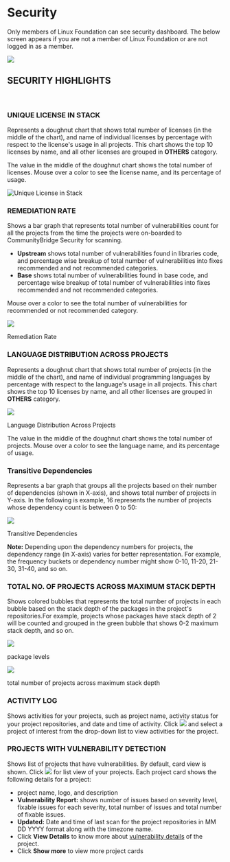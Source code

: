 # Security

Only members of Linux Foundation can see security dashboard. The below screen appears if you are not a member of Linux Foundation or are not logged in as a member.

![](https://gblobscdn.gitbook.com/assets%2F-LuGl2w4LzPpYJ8jx5ae%2F-M4DxV-QOC4R5AUyKqjH%2F-M4E-_ZX7IeYOANIbvbM%2Fsecuiry%20non-member%20view.png?alt=media&token=31a56b8b-0cfe-46d7-b52c-db8e5f4f3c1a)

## SECURITY HIGHLIGHTS <a id="security-highlights"></a>

​

### UNIQUE LICENSE IN STACK <a id="unique-license-in-stack"></a>

Represents a doughnut chart that shows total number of licenses \(in the middle of the chart\), and name of individual licenses by percentage with respect to the license's usage in all projects. This chart shows the top 10 licenses by name, and all other licenses are grouped in **OTHERS** category.

The value in the middle of the doughnut chart shows the total number of licenses. Mouse over a color to see the license name, and its percentage of usage.

![Unique License in Stack](https://gblobscdn.gitbook.com/assets%2F-M2DCN9UgoRgMEkgnLyP%2F-M5_geFCv5JS8dCTb63m%2F-M5_rMrWs8G_6eLbg5zp%2Funique%20license%20in%20stack.png?alt=media&token=caf5161f-bd76-4e12-9ff7-a8201a1fb7a7)

### REMEDIATION RATE

Shows a bar graph that represents total number of vulnerabilities count for all the projects from the time the projects were on-boarded to CommunityBridge Security for scanning.

* **Upstream** shows total number of vulnerabilities found in libraries code, and percentage wise breakup of total number of vulnerabilities into fixes recommended and not recommended categories.
* **Base** shows total number of vulnerabilities found in base code, and percentage wise breakup of total number of vulnerabilities into fixes recommended and not recommended categories.

Mouse over a color to see the total number of vulnerabilities for recommended or not recommended category.

![](https://gblobscdn.gitbook.com/assets%2F-LuGl2w4LzPpYJ8jx5ae%2F-M4O_5m174YFCZi5nfNQ%2F-M4Of0Pz0MVGGFuAMjhT%2Fremediation%20rate.png?alt=media&token=a67ccf10-a497-4948-9699-838a40a7b910)

Remediation Rate

### LANGUAGE DISTRIBUTION ACROSS PROJECTS <a id="language-distribution-across-projects"></a>

Represents a doughnut chart that shows total number of projects \(in the middle of the chart\), and name of individual programming languages by percentage with respect to the language's usage in all projects. This chart shows the top 10 licenses by name, and all other licenses are grouped in **OTHERS** category.

![](https://gblobscdn.gitbook.com/assets%2F-M2DCN9UgoRgMEkgnLyP%2F-M5_geFCv5JS8dCTb63m%2F-M5_rC4ysd9SEO5yWR02%2Flanguage%20distribution%20across%20projects.png?alt=media&token=5abae338-96bd-48ce-85df-46436e8d9817)

Language Distribution Across Projects

The value in the middle of the doughnut chart shows the total number of projects. Mouse over a color to see the language name, and its percentage of usage.

### Transitive Dependencies <a id="transitive-dependencies"></a>

Represents a bar graph that groups all the projects based on their number of dependencies \(shown in X-axis\), and shows total number of projects in Y-axis. In the following is example, 16 represents the number of projects whose dependency count is between 0 to 50:

![](https://gblobscdn.gitbook.com/assets%2F-LuGl2w4LzPpYJ8jx5ae%2F-M4OVPboTRaYLtTdIdZU%2F-M4OYHvsjkv9fu_htHtq%2Ftransitive%20dependencies.png?alt=media&token=642266af-e2e6-4582-9904-c42a16793b80)

Transitive Dependencies

**Note:** Depending upon the dependency numbers for projects, the dependency range \(in X-axis\) varies for better representation. For example, the frequency buckets or dependency number might show 0-10, 11-20, 21-30, 31-40, and so on.

### TOTAL NO. OF PROJECTS ACROSS MAXIMUM STACK DEPTH <a id="total-no-of-projects-across-maximum-stack-depth"></a>

Shows colored bubbles that represents the total number of projects in each bubble based on the stack depth of the packages in the project's repositories.For example, projects whose packages have stack depth of 2 will be counted and grouped in the green bubble that shows 0-2 maximum stack depth, and so on.

![](https://gblobscdn.gitbook.com/assets%2F-LuGl2w4LzPpYJ8jx5ae%2F-M4OidvKHjvDlmNs2RpF%2F-M4OxXOgsYW6NAv38QEl%2Fpackage%20levels.png?alt=media&token=b4c10175-f6d4-444c-a13a-1886d323acd0)

package levels

![](https://gblobscdn.gitbook.com/assets%2F-LuGl2w4LzPpYJ8jx5ae%2F-M4OidvKHjvDlmNs2RpF%2F-M4OyXlo4I0e-XMX84cG%2Ftotal%20number%20of%20projects%20across%20maximum%20stack%20depth.png?alt=media&token=174f121e-8d1f-4ce7-92e4-f4cab42fe4c8)

total number of projects across maximum stack depth

### ACTIVITY LOG <a id="activity-log"></a>

Shows activities for your projects, such as project name, activity status for your project repositories, and date and time of activity. Click ![](https://firebasestorage.googleapis.com/v0/b/gitbook-28427.appspot.com/o/assets%2F-LuGl2w4LzPpYJ8jx5ae%2F-M3oihXxduPrX3NHZkqL%2F-M3ontG_VuUDGoBmGW2x%2Fall%20projects%20button.png?alt=media&token=08937bbb-648f-4102-a519-c83e7f9866e4) and select a project of interest from the drop-down list to view activities for the project.

### PROJECTS WITH VULNERABILITY DETECTION <a id="projects-with-vulnerability-detection"></a>

Shows list of projects that have vulnerabilities. By default, card view is shown. Click ![](https://firebasestorage.googleapis.com/v0/b/gitbook-28427.appspot.com/o/assets%2F-LuGl2w4LzPpYJ8jx5ae%2F-M3osOFppq0ebnkHwNMw%2F-M3otI3kSNulwXtaWgh2%2Ftoggle%20list%20view%20button.png?alt=media&token=3cb00a10-83aa-4426-8f2e-b46e8f81364d) for list view of your projects. Each project card shows the following details for a project:

* project name, logo, and description
* **Vulnerability Report:** shows number of issues based on severity level, fixable issues for each severity, total number of issues and total number of fixable issues.
* **Updated:** Date and time of last scan for the project repositories in MM DD YYYY format along with the timezone name.
* Click **View Details** to know more about [vulnerability details](https://docs.linuxfoundation.org/community-bridge/projects#security) of the project.
* Click **Show more** to view more project cards

​

